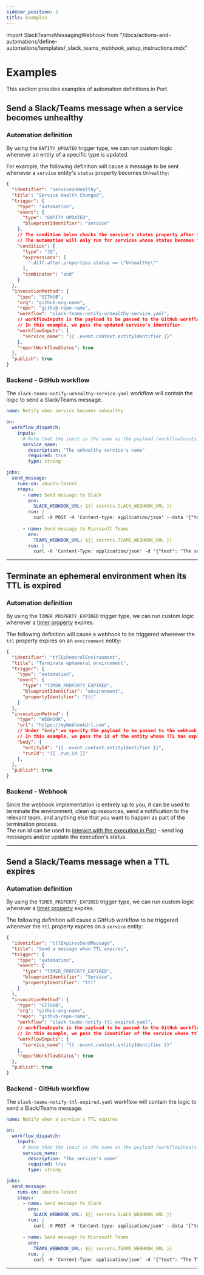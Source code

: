 ```yaml
---
sidebar_position: 3
title: Examples
---
```


import SlackTeamsMessagingWebhook from "/docs/actions-and-automations/define-automations/templates/_slack_teams_webhook_setup_instructions.mdx"

# Examples

This section provides examples of automation definitions in Port.

## Send a Slack/Teams message when a service becomes unhealthy

### Automation definition

By using the `ENTITY_UPDATED` trigger type, we can run custom logic whenever an entity of a specific type is updated.  

For example, the following definition will cause a message to be sent whenever a `service` entity's `status` property becomes `Unhealthy`:

```json showLineNumbers
{
  "identifier": "serviceUnHealthy",
  "title": "Service Health Changed",
  "trigger": {
    "type": "automation",
    "event": {
      "type": "ENTITY_UPDATED",
      "blueprintIdentifier": "service"
    },
    // The condition below checks the service's status property after the update
    // The automation will only run for services whose status becomes "Unhealthy"
    "condition": {
      "type": "JQ",
      "expressions": [
        ".diff.after.properties.status == \"Unhealthy\""
      ],
      "combinator": "and"
    }
  },
  "invocationMethod": {
    "type": "GITHUB",
    "org": "github-org-name",
    "repo": "github-repo-name",
    "workflow": "slack-teams-notify-unhealthy-service.yaml",
    // workflowInputs is the payload to be passed to the GitHub workflow upon every execution
    // In this example, we pass the updated service's identifier
    "workflowInputs": {
      "service_name": "{{ .event.context.entityIdentifier }}"
    },
    "reportWorkflowStatus": true
  },
  "publish": true
}
```

### Backend - GitHub workflow

The `slack-teams-notify-unhealthy-service.yaml` workflow will contain the logic to send a Slack/Teams message.

<SlackTeamsMessagingWebhook/>

```yaml showLineNumbers title="slack-teams-notify-unhealthy-service.yaml"
name: Notify when service becomes unhealthy

on:
  workflow_dispatch:
    inputs:
      # Note that the input is the same as the payload (workflowInputs) defined in the automation
      service_name:
        description: "The unhealthy service's name"
        required: true
        type: string

jobs:
  send_message:
    runs-on: ubuntu-latest
    steps:
      - name: Send message to Slack
        env:
          SLACK_WEBHOOK_URL: ${{ secrets.SLACK_WEBHOOK_URL }}
        run: |
          curl -X POST -H 'Content-type: application/json' --data '{"text":"The service ${{ inputs.service_name }} has become unhealthy."}' $SLACK_WEBHOOK_URL
      
      - name: Send message to Microsoft Teams
        env:
          TEAMS_WEBHOOK_URL: ${{ secrets.TEAMS_WEBHOOK_URL }}
        run: |
          curl -H 'Content-Type: application/json' -d '{"text": "The service ${{ inputs.service_name }} has become unhealthy."}' $TEAMS_WEBHOOK_URL
```

---

## Terminate an ephemeral environment when its TTL is expired

### Automation definition

By using the `TIMER_PROPERTY_EXPIRED` trigger type, we can run custom logic whenever a [timer property](/build-your-software-catalog/customize-integrations/configure-data-model/setup-blueprint/properties/timer) expires.
 
The following definition will cause a webhook to be triggered whenever the `ttl` property expires on an `environment` entity:

```json showLineNumbers
{
  "identifier": "ttlEphemeralEnvironment",
  "title": "Terminate ephemeral environment",
  "trigger": {
    "type": "automation",
    "event": {
      "type": "TIMER_PROPERTY_EXPIRED",
      "blueprintIdentifier": "environment",
      "propertyIdentifier": "ttl"
    }
  },
  "invocationMethod": {
    "type": "WEBHOOK",
    "url": "https://myWebhookUrl.com",
    // Under "body" we specify the payload to be passed to the webhook upon every execution
    // In this example, we pass the id of the entity whose TTL has expired and the run id
    "body": {
      "entityId": "{{ .event.context.entityIdentifier }}",
      "runId": "{{ .run.id }}"
    },
  },
  "publish": true
}
```

### Backend - Webhook

Since the webhook implementation is entirely up to you, it can be used to terminate the environment, clean up resources, send a notification to the relevant team, and anything else that you want to happen as part of the termination process.  
The run id can be used to [interact with the execution in Port](/actions-and-automations/reflect-action-progress/) - send log messages and/or update the execution's status.

---

## Send a Slack/Teams message when a TTL expires

### Automation definition

By using the `TIMER_PROPERTY_EXPIRED` trigger type, we can run custom logic whenever a [timer property](/build-your-software-catalog/customize-integrations/configure-data-model/setup-blueprint/properties/timer) expires.
 
The following definition will cause a GitHub workflow to be triggered whenever the `ttl` property expires on a `service` entity:

```json showLineNumbers
{
  "identifier": "ttlExpiresSendMessage",
  "title": "Send a message when TTL expires",
  "trigger": {
    "type": "automation",
    "event": {
      "type": "TIMER_PROPERTY_EXPIRED",
      "blueprintIdentifier": "Service",
      "propertyIdentifier": "ttl"
    }
  },
  "invocationMethod": {
    "type": "GITHUB",
    "org": "github-org-name",
    "repo": "github-repo-name",
    "workflow": "slack-teams-notify-ttl-expired.yaml",
    // workflowInputs is the payload to be passed to the GitHub workflow upon every execution
    // In this example, we pass the identifier of the service whose ttl expired
    "workflowInputs": {
      "service_name": "{{ .event.context.entityIdentifier }}"
    },
    "reportWorkflowStatus": true
  },
  "publish": true
}
```

### Backend - GitHub workflow

The `slack-teams-notify-ttl-expired.yaml` workflow will contain the logic to send a Slack/Teams message.

<SlackTeamsMessagingWebhook/>

```yaml showLineNumbers title="slack-teams-notify-ttl-expired.yaml"
name: Notify when a service's TTL expires

on:
  workflow_dispatch:
    inputs:
      # Note that the input is the same as the payload (workflowInputs) defined in the automation
      service_name:
        description: "The service's name"
        required: true
        type: string

jobs:
  send_message:
    runs-on: ubuntu-latest
    steps:
      - name: Send message to Slack
        env:
          SLACK_WEBHOOK_URL: ${{ secrets.SLACK_WEBHOOK_URL }}
        run: |
          curl -X POST -H 'Content-type: application/json' --data '{"text":"The TTL property of service ${{ inputs.service_name }} has expired."}' $SLACK_WEBHOOK_URL
      
      - name: Send message to Microsoft Teams
        env:
          TEAMS_WEBHOOK_URL: ${{ secrets.TEAMS_WEBHOOK_URL }}
        run: |
          curl -H 'Content-Type: application/json' -d '{"text": "The TTL property of service ${{ inputs.service_name }} has expired."}' $TEAMS_WEBHOOK_URL
```

---